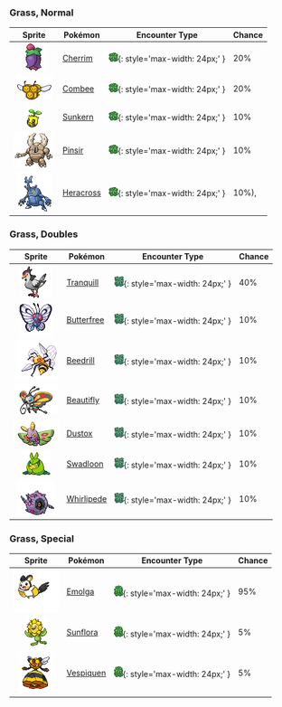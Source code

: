 

### Grass, Normal


| Sprite | Pokémon | Encounter Type | Chance |
| :---: | --- | :---: | --- |
| ![Cherrim](https://raw.githubusercontent.com/PokeAPI/sprites/master/sprites/pokemon/versions/generation-v/black-white/animated/421.gif) | [Cherrim](../pokemon/cherrim.md/) | ![Grass, Normal](../assets/encounter_types/grass_normal.png){: style='max-width: 24px;' } | 20% |
| ![Combee](https://raw.githubusercontent.com/PokeAPI/sprites/master/sprites/pokemon/versions/generation-v/black-white/animated/415.gif) | [Combee](../pokemon/combee.md/) | ![Grass, Normal](../assets/encounter_types/grass_normal.png){: style='max-width: 24px;' } | 20% |
| ![Sunkern](https://raw.githubusercontent.com/PokeAPI/sprites/master/sprites/pokemon/versions/generation-v/black-white/animated/191.gif) | [Sunkern](../pokemon/sunkern.md/) | ![Grass, Normal](../assets/encounter_types/grass_normal.png){: style='max-width: 24px;' } | 10% |
| ![Pinsir](https://raw.githubusercontent.com/PokeAPI/sprites/master/sprites/pokemon/versions/generation-v/black-white/animated/127.gif) | [Pinsir](../pokemon/pinsir.md/) | ![Grass, Normal](../assets/encounter_types/grass_normal.png){: style='max-width: 24px;' } | 10% |
| ![Heracross](https://raw.githubusercontent.com/PokeAPI/sprites/master/sprites/pokemon/versions/generation-v/black-white/animated/214.gif) | [Heracross](../pokemon/heracross.md/) | ![Grass, Normal](../assets/encounter_types/grass_normal.png){: style='max-width: 24px;' } | 10%),

### Grass, Doubles


| Sprite | Pokémon | Encounter Type | Chance |
| :---: | --- | :---: | --- |
| ![Tranquill](https://raw.githubusercontent.com/PokeAPI/sprites/master/sprites/pokemon/versions/generation-v/black-white/animated/520.gif) | [Tranquill](../pokemon/tranquill.md/) | ![Grass, Doubles](../assets/encounter_types/grass_doubles.png){: style='max-width: 24px;' } | 40% |
| ![Butterfree](https://raw.githubusercontent.com/PokeAPI/sprites/master/sprites/pokemon/versions/generation-v/black-white/animated/12.gif) | [Butterfree](../pokemon/butterfree.md/) | ![Grass, Doubles](../assets/encounter_types/grass_doubles.png){: style='max-width: 24px;' } | 10% |
| ![Beedrill](https://raw.githubusercontent.com/PokeAPI/sprites/master/sprites/pokemon/versions/generation-v/black-white/animated/15.gif) | [Beedrill](../pokemon/beedrill.md/) | ![Grass, Doubles](../assets/encounter_types/grass_doubles.png){: style='max-width: 24px;' } | 10% |
| ![Beautifly](https://raw.githubusercontent.com/PokeAPI/sprites/master/sprites/pokemon/versions/generation-v/black-white/animated/267.gif) | [Beautifly](../pokemon/beautifly.md/) | ![Grass, Doubles](../assets/encounter_types/grass_doubles.png){: style='max-width: 24px;' } | 10% |
| ![Dustox](https://raw.githubusercontent.com/PokeAPI/sprites/master/sprites/pokemon/versions/generation-v/black-white/animated/269.gif) | [Dustox](../pokemon/dustox.md/) | ![Grass, Doubles](../assets/encounter_types/grass_doubles.png){: style='max-width: 24px;' } | 10% |
| ![Swadloon](https://raw.githubusercontent.com/PokeAPI/sprites/master/sprites/pokemon/versions/generation-v/black-white/animated/541.gif) | [Swadloon](../pokemon/swadloon.md/) | ![Grass, Doubles](../assets/encounter_types/grass_doubles.png){: style='max-width: 24px;' } | 10% |
| ![Whirlipede](https://raw.githubusercontent.com/PokeAPI/sprites/master/sprites/pokemon/versions/generation-v/black-white/animated/544.gif) | [Whirlipede](../pokemon/whirlipede.md/) | ![Grass, Doubles](../assets/encounter_types/grass_doubles.png){: style='max-width: 24px;' } | 10%

### Grass, Special


| Sprite | Pokémon | Encounter Type | Chance |
| :---: | --- | :---: | --- |
| ![Emolga](https://raw.githubusercontent.com/PokeAPI/sprites/master/sprites/pokemon/versions/generation-v/black-white/animated/587.gif) | [Emolga](../pokemon/emolga.md/) | ![Grass, Special](../assets/encounter_types/grass_special.png){: style='max-width: 24px;' } | 95% |
| ![Sunflora](https://raw.githubusercontent.com/PokeAPI/sprites/master/sprites/pokemon/versions/generation-v/black-white/animated/192.gif) | [Sunflora](../pokemon/sunflora.md/) | ![Grass, Special](../assets/encounter_types/grass_special.png){: style='max-width: 24px;' } | 5% |
| ![Vespiquen](https://raw.githubusercontent.com/PokeAPI/sprites/master/sprites/pokemon/versions/generation-v/black-white/animated/416.gif) | [Vespiquen](../pokemon/vespiquen.md/) | ![Grass, Special](../assets/encounter_types/grass_special.png){: style='max-width: 24px;' } | 5% |
